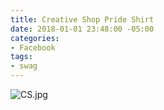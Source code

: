 ```yaml
---
title: Creative Shop Pride Shirt
date: 2018-01-01 23:48:00 -05:00
categories:
- Facebook
tags:
- swag
---
```


![CS.jpg](/uploads/CS.jpg)